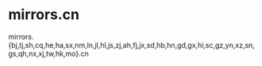 # mirrors.cn
mirrors.{bj,tj,sh,cq,he,ha,sx,nm,ln,jl,hl,js,zj,ah,fj,jx,sd,hb,hn,gd,gx,hi,sc,gz,yn,xz,sn,gs,qh,nx,xj,tw,hk,mo}.cn

